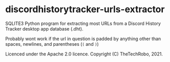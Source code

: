 # discordhistorytracker-urls-extractor
SQLITE3 Python program for extracting most URLs from a Discord History Tracker desktop app database (.dht).

Probably wont work if the url in question is padded by anything other than spaces, newlines, and parentheses (`(` and `)`)

Licenced under the Apache 2.0 licence. Copyright (C) TheTechRobo, 2021.
